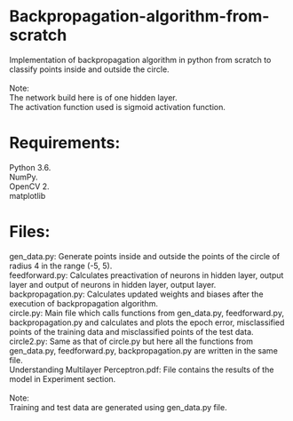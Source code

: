 # Backpropagation-algorithm-from-scratch
Implementation of backpropagation algorithm in python from scratch to classify points inside and outside the circle. <br/>
<br/>
Note: <br/>
The network build here is of one hidden layer.<br/>
The activation function used is sigmoid activation function.

# Requirements:
Python 3.6. <br/>
NumPy. <br/>
OpenCV 2. <br/>
matplotlib <br/> 

# Files:
gen_data.py: Generate points inside and outside the points of the circle of radius 4 in the range (-5, 5). <br/>
feedforward.py: Calculates preactivation of neurons in hidden layer, output layer and output of neurons in hidden layer, output layer. <br/>
backpropagation.py: Calculates updated weights and biases after the execution of backpropagation algorithm. <br/>
circle.py: Main file which calls functions from gen_data.py, feedforward.py, backpropagation.py and calculates and plots the epoch error, misclassified points of the training data and misclassified points of the test data. <br/>
circle2.py: Same as that of circle.py but here all the functions from gen_data.py, feedforward.py, backpropagation.py are written in the same file. <br/>
Understanding Multilayer Perceptron.pdf: File contains the results of the model in Experiment section. <br/>
<br/>
Note: <br/>
Training and test data are generated using gen_data.py file.
